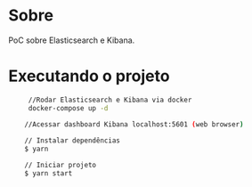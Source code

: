 # Sobre

PoC sobre Elasticsearch e Kibana.

# Executando o projeto

```bash
     //Rodar Elasticsearch e Kibana via docker
     docker-compose up -d

    //Acessar dashboard Kibana localhost:5601 (web browser)
    
    // Instalar dependências
    $ yarn

    // Iniciar projeto
    $ yarn start
```

